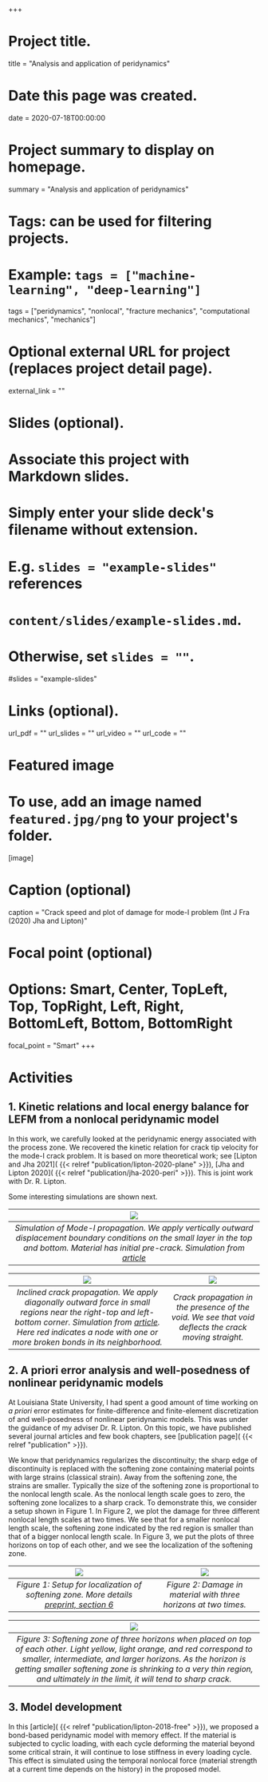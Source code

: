 +++
# Project title.
title = "Analysis and application of peridynamics"

# Date this page was created.
date = 2020-07-18T00:00:00

# Project summary to display on homepage.
summary = "Analysis and application of peridynamics"

# Tags: can be used for filtering projects.
# Example: `tags = ["machine-learning", "deep-learning"]`
tags = ["peridynamics", "nonlocal", "fracture mechanics", "computational mechanics", "mechanics"]

# Optional external URL for project (replaces project detail page).
external_link = ""

# Slides (optional).
#   Associate this project with Markdown slides.
#   Simply enter your slide deck's filename without extension.
#   E.g. `slides = "example-slides"` references 
#   `content/slides/example-slides.md`.
#   Otherwise, set `slides = ""`.
#slides = "example-slides"

# Links (optional).
url_pdf = ""
url_slides = ""
url_video = ""
url_code = ""


# Featured image
# To use, add an image named `featured.jpg/png` to your project's folder. 
[image]
  # Caption (optional)
  caption = "Crack speed and plot of damage for mode-I problem (Int J Fra (2020) Jha and Lipton)"
  
  # Focal point (optional)
  # Options: Smart, Center, TopLeft, Top, TopRight, Left, Right, BottomLeft, Bottom, BottomRight
  focal_point = "Smart"
+++


# Activities

## 1. Kinetic relations and local energy balance for LEFM from a nonlocal peridynamic model

In this work, we carefully looked at the peridynamic energy associated with the process zone. We recovered the kinetic relation for crack tip velocity for the mode-I crack problem. It is based on more theoretical work; see [Lipton and Jha 2021]( {{< relref "publication/lipton-2020-plane" >}}), [Jha and Lipton 2020]( {{< relref "publication/jha-2020-peri" >}}). This is joint work with Dr. R. Lipton.

Some interesting simulations are shown next.

| ![](files/mode-I_IntJFra.gif) | 
| :--: | 
| *Simulation of Mode-I propagation. We apply vertically outward displacement boundary conditions on the small layer in the top and bottom. Material has initial pre-crack. Simulation from [article](https://link.springer.com/article/10.1007/s10704-020-00480-0)* |

| ![](files/mixed_mode_alex.gif) | ![](files/crack_and_void_alex.gif) |
| :--: |  :--: | 
| *Inclined crack propagation. We apply diagonally outward force in small regions near the right-top and left-bottom corner. Simulation from [article](https://link.springer.com/article/10.1007/s42102-019-00010-0). Here red indicates a node with one or more broken bonds in its neighborhood.* | *Crack propagation in the presence of the void. We see that void deflects the crack moving straight.* |

## 2. A priori error analysis and well-posedness of nonlinear peridynamic models

At Louisiana State University, I had spent a good amount of time working on *a priori* error estimates for finite-difference and finite-element discretization of and well-posedness of nonlinear peridynamic models. This was under the guidance of my adviser Dr. R. Lipton. On this topic, we have published several journal articles and few book chapters, see [publication page]( {{< relref "publication" >}}). 

We know that peridynamics regularizes the discontinuity; the sharp edge of discontinuity is replaced with the softening zone containing material points with large strains (classical strain). Away from the softening zone, the strains are smaller. Typically the size of the softening zone is proportional to the nonlocal length scale. As the nonlocal length scale goes to zero, the softening zone localizes to a sharp crack. To demonstrate this, we consider a setup shown in Figure 1. In Figure 2, we plot the damage for three different nonlocal length scales at two times. We see that for a smaller nonlocal length scale, the softening zone indicated by the red region is smaller than that of a bigger nonlocal length scale. In Figure 3, we put the plots of three horizons on top of each other, and we see the localization of the softening zone.

| ![](files/localization/setup.png) | ![](files/localization/Z_plots.png) |
| :--: | :--: | 
| *Figure 1: Setup for localization of softening zone. More details [preprint, section 6](https://arxiv.org/abs/1908.07589)* | *Figure 2: Damage in material with three horizons at two times.* |

| ![](files/localization/Z_plots_overlap.png) | 
|:--:| 
| *Figure 3: Softening zone of three horizons when placed on top of each other. Light yellow, light orange, and red correspond to smaller, intermediate, and larger horizons. As the horizon is getting smaller softening zone is shrinking to a very thin region, and ultimately in the limit, it will tend to sharp crack.* |

## 3. Model development

In this [article]( {{< relref "publication/lipton-2018-free" >}}), we proposed a bond-based peridynamic model with memory effect. If the material is subjected to cyclic loading, with each cycle deforming the material beyond some critical strain, it will continue to lose stiffness in every loading cycle. This effect is simulated using the temporal nonlocal force (material strength at a current time depends on the history) in the proposed model.

